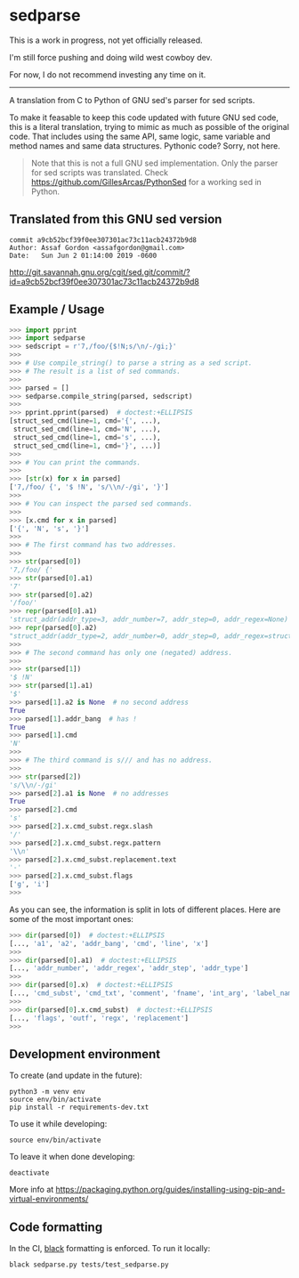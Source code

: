 # sedparse

This is a work in progress, not yet officially released.

I'm still force pushing and doing wild west cowboy dev.

For now, I do not recommend investing any time on it.

----

A translation from C to Python of GNU sed's parser for sed scripts.

To make it feasable to keep this code updated with future GNU sed code, this is a literal translation, trying to mimic as much as possible of the original code. That includes using the same API, same logic, same variable
and method names and same data structures. Pythonic code? Sorry, not here.

> Note that this is not a full GNU sed implementation.
> Only the parser for sed scripts was translated.
> Check https://github.com/GillesArcas/PythonSed for a working sed in Python.


## Translated from this GNU sed version

    commit a9cb52bcf39f0ee307301ac73c11acb24372b9d8
    Author: Assaf Gordon <assafgordon@gmail.com>
    Date:   Sun Jun 2 01:14:00 2019 -0600

http://git.savannah.gnu.org/cgit/sed.git/commit/?id=a9cb52bcf39f0ee307301ac73c11acb24372b9d8


## Example / Usage

```python
>>> import pprint
>>> import sedparse
>>> sedscript = r'7,/foo/{$!N;s/\n/-/gi;}'
>>>
>>> # Use compile_string() to parse a string as a sed script.
>>> # The result is a list of sed commands.
>>>
>>> parsed = []
>>> sedparse.compile_string(parsed, sedscript)
>>>
>>> pprint.pprint(parsed)  # doctest:+ELLIPSIS
[struct_sed_cmd(line=1, cmd='{', ...),
 struct_sed_cmd(line=1, cmd='N', ...),
 struct_sed_cmd(line=1, cmd='s', ...),
 struct_sed_cmd(line=1, cmd='}', ...)]
>>>
>>> # You can print the commands.
>>>
>>> [str(x) for x in parsed]
['7,/foo/ {', '$ !N', 's/\\n/-/gi', '}']
>>>
>>> # You can inspect the parsed sed commands.
>>>
>>> [x.cmd for x in parsed]
['{', 'N', 's', '}']
>>>
>>> # The first command has two addresses.
>>>
>>> str(parsed[0])
'7,/foo/ {'
>>> str(parsed[0].a1)
'7'
>>> str(parsed[0].a2)
'/foo/'
>>> repr(parsed[0].a1)
'struct_addr(addr_type=3, addr_number=7, addr_step=0, addr_regex=None)'
>>> repr(parsed[0].a2)
"struct_addr(addr_type=2, addr_number=0, addr_step=0, addr_regex=struct_regex(slash='/', pattern='foo', flags=''))"
>>>
>>> # The second command has only one (negated) address.
>>>
>>> str(parsed[1])
'$ !N'
>>> str(parsed[1].a1)
'$'
>>> parsed[1].a2 is None  # no second address
True
>>> parsed[1].addr_bang  # has !
True
>>> parsed[1].cmd
'N'
>>>
>>> # The third command is s/// and has no address.
>>>
>>> str(parsed[2])
's/\\n/-/gi'
>>> parsed[2].a1 is None  # no addresses
True
>>> parsed[2].cmd
's'
>>> parsed[2].x.cmd_subst.regx.slash
'/'
>>> parsed[2].x.cmd_subst.regx.pattern
'\\n'
>>> parsed[2].x.cmd_subst.replacement.text
'-'
>>> parsed[2].x.cmd_subst.flags
['g', 'i']
>>>
```

As you can see, the information is split in lots of different places. Here are some of the most important ones:

```python
>>> dir(parsed[0])  # doctest:+ELLIPSIS
[..., 'a1', 'a2', 'addr_bang', 'cmd', 'line', 'x']
>>>
>>> dir(parsed[0].a1)  # doctest:+ELLIPSIS
[..., 'addr_number', 'addr_regex', 'addr_step', 'addr_type']
>>>
>>> dir(parsed[0].x)  # doctest:+ELLIPSIS
[..., 'cmd_subst', 'cmd_txt', 'comment', 'fname', 'int_arg', 'label_name']
>>>
>>> dir(parsed[0].x.cmd_subst)  # doctest:+ELLIPSIS
[..., 'flags', 'outf', 'regx', 'replacement']
>>>
```

## Development environment

To create (and update in the future):

    python3 -m venv env
    source env/bin/activate
    pip install -r requirements-dev.txt

To use it while developing:

    source env/bin/activate

To leave it when done developing:

    deactivate

More info at https://packaging.python.org/guides/installing-using-pip-and-virtual-environments/


## Code formatting

In the CI, [black](https://github.com/psf/black) formatting is enforced. To run it locally:

    black sedparse.py tests/test_sedparse.py
